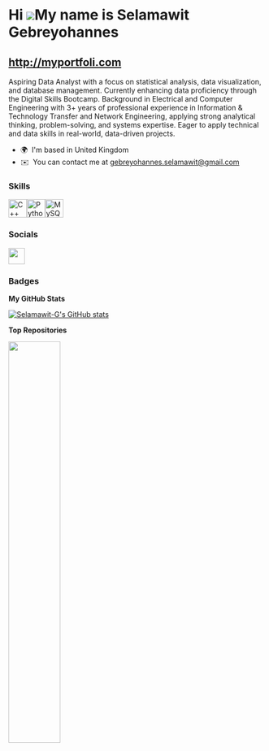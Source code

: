 Hi ![](https://user-images.githubusercontent.com/18350557/176309783-0785949b-9127-417c-8b55-ab5a4333674e.gif)My name is Selamawit Gebreyohannes
===============================================================================================================================================

http://myportfoli.com
---------------------

Aspiring Data Analyst with a focus on statistical analysis, data visualization, and database management. Currently enhancing data proficiency through the Digital Skills Bootcamp. Background in Electrical and Computer Engineering with 3+ years of professional experience in Information & Technology Transfer and Network Engineering, applying strong analytical thinking, problem-solving, and systems expertise. Eager to apply technical and data skills in real-world, data-driven projects.

* 🌍  I'm based in United Kingdom
* ✉️  You can contact me at [gebreyohannes.selamawit@gmail.com](mailto:gebreyohannes.selamawit@gmail.com)

### Skills


<p align="left">
<a href="https://docs.microsoft.com/en-us/cpp/?view=msvc-170" target="_blank" rel="noreferrer"><img src="https://raw.githubusercontent.com/danielcranney/readme-generator/main/public/icons/skills/cplusplus-colored.svg" width="36" height="36" alt="C++" /></a><a href="https://www.python.org/" target="_blank" rel="noreferrer"><img src="https://raw.githubusercontent.com/danielcranney/readme-generator/main/public/icons/skills/python-colored.svg" width="36" height="36" alt="Python" /></a><a href="https://www.mysql.com/" target="_blank" rel="noreferrer"><img src="https://raw.githubusercontent.com/danielcranney/readme-generator/main/public/icons/skills/mysql-colored.svg" width="36" height="36" alt="MySQL" /></a>
</p>


### Socials

<p align="left"> <a href="https://www.github.com/Selamawit-G" target="_blank" rel="noreferrer"> <picture> <source media="(prefers-color-scheme: dark)" srcset="https://raw.githubusercontent.com/danielcranney/readme-generator/main/public/icons/socials/github-dark.svg" /> <source media="(prefers-color-scheme: light)" srcset="https://raw.githubusercontent.com/danielcranney/readme-generator/main/public/icons/socials/github.svg" /> <img src="https://raw.githubusercontent.com/danielcranney/readme-generator/main/public/icons/socials/github.svg" width="32" height="32" /> </picture> </a></p>

### Badges

<b>My GitHub Stats</b>

<a href="http://www.github.com/Selamawit-G"><img src="https://github-readme-stats.vercel.app/api?username=Selamawit-G&show_icons=true&hide=&count_private=true&title_color=0891b2&text_color=ffffff&icon_color=0891b2&bg_color=1c1917&hide_border=true&show_icons=true" alt="Selamawit-G's GitHub stats" /></a>

<b>Top Repositories</b>

<div width="100%" align="center"><a href="https://github.com/Selamawit-G/portfolio" align="left"><img align="left" width="45%" src="https://github-readme-stats.vercel.app/api/pin/?username=Selamawit-G&repo=portfolio&title_color=0891b2&text_color=ffffff&icon_color=0891b2&bg_color=1c1917&hide_border=true&locale=en" /></a></div><br /><br /><br /><br /><br /><br /><br />
